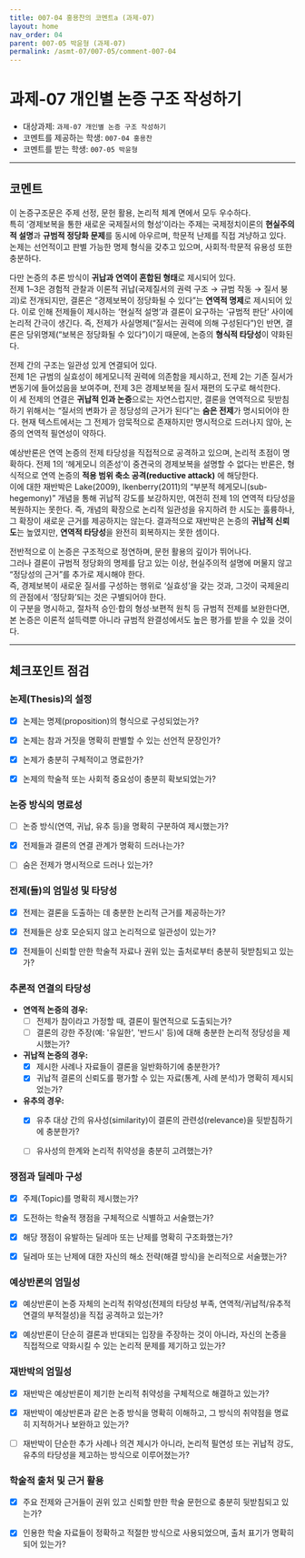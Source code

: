 ```yaml
---
title: 007-04 홍용찬의 코멘트a (과제-07)
layout: home
nav_order: 04
parent: 007-05 박윤형 (과제-07)
permalink: /asmt-07/007-05/comment-007-04
---
```


# 과제-07 개인별 논증 구조 작성하기

- 대상과제: `과제-07 개인별 논증 구조 작성하기`
- 코멘트를 제공하는 학생: `007-04 홍용찬`
- 코멘트를 받는 학생: `007-05 박윤형`

---

## 코멘트

이 논증구조문은 주제 선정, 문헌 활용, 논리적 체계 면에서 모두 우수하다.  
특히 ‘경제보복을 통한 새로운 국제질서의 형성’이라는 주제는 국제정치이론의 **현실주의적 설명**과 **규범적 정당화 문제**를 동시에 아우르며, 학문적 난제를 직접 겨냥하고 있다. 논제는 선언적이고 판별 가능한 명제 형식을 갖추고 있으며, 사회적·학문적 유용성 또한 충분하다.  

다만 논증의 추론 방식이 **귀납과 연역이 혼합된 형태**로 제시되어 있다.  
전제 1–3은 경험적 관찰과 이론적 귀납(국제질서의 권력 구조 → 규범 작동 → 질서 붕괴)로 전개되지만, 결론은 “경제보복이 정당화될 수 있다”는 **연역적 명제**로 제시되어 있다. 이로 인해 전제들이 제시하는 ‘현실적 설명’과 결론이 요구하는 ‘규범적 판단’ 사이에 논리적 간극이 생긴다. 즉, 전제가 사실명제(“질서는 권력에 의해 구성된다”)인 반면, 결론은 당위명제(“보복은 정당화될 수 있다”)이기 때문에, 논증의 **형식적 타당성**이 약화된다.  

전제 간의 구조는 일관성 있게 연결되어 있다.  
전제 1은 규범의 실효성이 헤게모니적 권력에 의존함을 제시하고, 전제 2는 기존 질서가 변동기에 들어섰음을 보여주며, 전제 3은 경제보복을 질서 재편의 도구로 해석한다.  
이 세 전제의 연결은 **귀납적 인과 논증**으로는 자연스럽지만, 결론을 연역적으로 뒷받침하기 위해서는 “질서의 변화가 곧 정당성의 근거가 된다”는 **숨은 전제**가 명시되어야 한다. 현재 텍스트에서는 그 전제가 암묵적으로 존재하지만 명시적으로 드러나지 않아, 논증의 연역적 필연성이 약하다.  

예상반론은 연역 논증의 전제 타당성을 직접적으로 공격하고 있으며, 논리적 초점이 명확하다. 전제 1의 ‘헤게모니 의존성’이 중견국의 경제보복을 설명할 수 없다는 반론은, 형식적으로 연역 논증의 **적용 범위 축소 공격(reductive attack)** 에 해당한다.  
이에 대한 재반박은 Lake(2009), Ikenberry(2011)의 “부분적 헤게모니(sub-hegemony)” 개념을 통해 귀납적 강도를 보강하지만, 여전히 전제 1의 연역적 타당성을 복원하지는 못한다. 즉, 개념의 확장으로 논리적 일관성을 유지하려 한 시도는 훌륭하나, 그 확장이 새로운 근거를 제공하지는 않는다. 결과적으로 재반박은 논증의 **귀납적 신뢰도**는 높였지만, **연역적 타당성**을 완전히 회복하지는 못한 셈이다.  

전반적으로 이 논증은 구조적으로 정연하며, 문헌 활용의 깊이가 뛰어나다.  
그러나 결론이 규범적 정당화의 명제를 담고 있는 이상, 현실주의적 설명에 머물지 않고 “정당성의 근거”를 추가로 제시해야 한다.  
즉, 경제보복이 새로운 질서를 구성하는 행위로 ‘실효성’을 갖는 것과, 그것이 국제윤리의 관점에서 ‘정당화’되는 것은 구별되어야 한다.  
이 구분을 명시하고, 절차적 승인·합의 형성·보편적 원칙 등 규범적 전제를 보완한다면, 본 논증은 이론적 설득력뿐 아니라 규범적 완결성에서도 높은 평가를 받을 수 있을 것이다.

---

## 체크포인트 점검

### **논제(Thesis)의 설정**
- [x] 논제는 명제(proposition)의 형식으로 구성되었는가?  
- [x] 논제는 참과 거짓을 명확히 판별할 수 있는 선언적 문장인가?  
- [x] 논제가 충분히 구체적이고 명료한가?  
- [x] 논제의 학술적 또는 사회적 중요성이 충분히 확보되었는가?  


### **논증 방식의 명료성**
- [ ] 논증 방식(연역, 귀납, 유추 등)을 명확히 구분하여 제시했는가?  
- [x] 전제들과 결론의 연결 관계가 명확히 드러나는가?  
- [ ] 숨은 전제가 명시적으로 드러나 있는가?  


### **전제(들)의 엄밀성 및 타당성**
- [x] 전제는 결론을 도출하는 데 충분한 논리적 근거를 제공하는가?  
- [x] 전제들은 상호 모순되지 않고 논리적으로 일관성이 있는가?  
- [x] 전제들이 신뢰할 만한 학술적 자료나 권위 있는 출처로부터 충분히 뒷받침되고 있는가?  


### **추론적 연결의 타당성**
- **연역적 논증의 경우:**
  - [ ] 전제가 참이라고 가정할 때, 결론이 필연적으로 도출되는가?  
  - [ ] 결론의 강한 주장(예: '유일한', '반드시' 등)에 대해 충분한 논리적 정당성을 제시했는가?  
- **귀납적 논증의 경우:**
  - [x] 제시한 사례나 자료들이 결론을 일반화하기에 충분한가?  
  - [x] 귀납적 결론의 신뢰도를 평가할 수 있는 자료(통계, 사례 분석)가 명확히 제시되었는가?  
- **유추의 경우:**
  - [x] 유추 대상 간의 유사성(similarity)이 결론의 관련성(relevance)을 뒷받침하기에 충분한가?  
  - [ ] 유사성의 한계와 논리적 취약성을 충분히 고려했는가?  


### **쟁점과 딜레마 구성**
- [x] 주제(Topic)를 명확히 제시했는가?  
- [x] 도전하는 학술적 쟁점을 구체적으로 식별하고 서술했는가?  
- [x] 해당 쟁점이 유발하는 딜레마 또는 난제를 명확히 구조화했는가?  
- [x] 딜레마 또는 난제에 대한 자신의 해소 전략(해결 방식)을 논리적으로 서술했는가?  


### **예상반론의 엄밀성**
- [x] 예상반론이 논증 자체의 논리적 취약성(전제의 타당성 부족, 연역적/귀납적/유추적 연결의 부적절성)을 직접 공격하고 있는가?  
- [x] 예상반론이 단순히 결론과 반대되는 입장을 주장하는 것이 아니라, 자신의 논증을 직접적으로 약화시킬 수 있는 논리적 문제를 제기하고 있는가?  


### **재반박의 엄밀성**
- [x] 재반박은 예상반론이 제기한 논리적 취약성을 구체적으로 해결하고 있는가?  
- [x] 재반박이 예상반론과 같은 논증 방식을 명확히 이해하고, 그 방식의 취약점을 명료히 지적하거나 보완하고 있는가?  
- [ ] 재반박이 단순한 추가 사례나 의견 제시가 아니라, 논리적 필연성 또는 귀납적 강도, 유추의 타당성을 제고하는 방식으로 이루어졌는가?  


### **학술적 출처 및 근거 활용**
- [x] 주요 전제와 근거들이 권위 있고 신뢰할 만한 학술 문헌으로 충분히 뒷받침되고 있는가?  
- [x] 인용한 학술 자료들이 정확하고 적절한 방식으로 사용되었으며, 출처 표기가 명확히 되어 있는가?  


